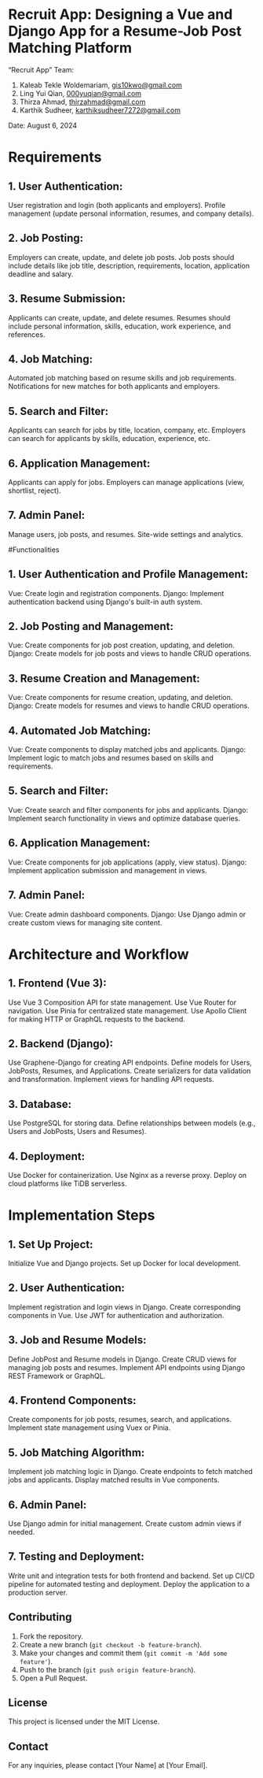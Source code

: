 # Recruit App: Designing a Vue and Django App for a Resume-Job Post Matching Platform

“Recruit App” Team:
1. Kaleab Tekle Woldemariam, gis10kwo@gmail.com
2. Ling Yui Qian, 000yuqian@gmail.com
3. Thirza Ahmad, thirzahmad@gmail.com
4. Karthik Sudheer, karthiksudheer7272@gmail.com
   
Date: August 6, 2024

# Requirements
## 1. User Authentication:
User registration and login (both applicants and employers).
Profile management (update personal information, resumes, and company details).
## 2. Job Posting:
Employers can create, update, and delete job posts.
Job posts should include details like job title, description, requirements, location, application
deadline and salary.
## 3. Resume Submission:
Applicants can create, update, and delete resumes.
Resumes should include personal information, skills, education, work experience, and
references.
## 4. Job Matching:
Automated job matching based on resume skills and job requirements.
Notifications for new matches for both applicants and employers.
## 5. Search and Filter:
Applicants can search for jobs by title, location, company, etc.
Employers can search for applicants by skills, education, experience, etc.
## 6. Application Management:
Applicants can apply for jobs.
Employers can manage applications (view, shortlist, reject).
## 7. Admin Panel:
Manage users, job posts, and resumes.
Site-wide settings and analytics.

#Functionalities
## 1. User Authentication and Profile Management:
Vue: Create login and registration components.
Django: Implement authentication backend using Django's built-in auth system.
## 2. Job Posting and Management:
Vue: Create components for job post creation, updating, and deletion.
Django: Create models for job posts and views to handle CRUD operations.
## 3. Resume Creation and Management:
Vue: Create components for resume creation, updating, and deletion.
Django: Create models for resumes and views to handle CRUD operations.
## 4. Automated Job Matching:
Vue: Create components to display matched jobs and applicants.
Django: Implement logic to match jobs and resumes based on skills and requirements.
## 5. Search and Filter:
Vue: Create search and filter components for jobs and applicants.
Django: Implement search functionality in views and optimize database queries.
## 6. Application Management:
Vue: Create components for job applications (apply, view status).
Django: Implement application submission and management in views.
## 7. Admin Panel:
Vue: Create admin dashboard components.
Django: Use Django admin or create custom views for managing site content.

# Architecture and Workflow
## 1. Frontend (Vue 3):
Use Vue 3 Composition API for state management.
Use Vue Router for navigation.
Use Pinia for centralized state management.
Use Apollo Client for making HTTP or GraphQL requests to the backend.
## 2. Backend (Django):
Use Graphene-Django for creating API endpoints.
Define models for Users, JobPosts, Resumes, and Applications.
Create serializers for data validation and transformation.
Implement views for handling API requests.
## 3. Database:
Use PostgreSQL for storing data.
Define relationships between models (e.g., Users and JobPosts, Users and Resumes).
## 4. Deployment:
Use Docker for containerization.
Use Nginx as a reverse proxy.
Deploy on cloud platforms like TiDB serverless.

# Implementation Steps
## 1. Set Up Project:
Initialize Vue and Django projects.
Set up Docker for local development.
## 2. User Authentication:
Implement registration and login views in Django.
Create corresponding components in Vue.
Use JWT for authentication and authorization.
## 3. Job and Resume Models:
Define JobPost and Resume models in Django.
Create CRUD views for managing job posts and resumes.
Implement API endpoints using Django REST Framework or GraphQL.
## 4. Frontend Components:
Create components for job posts, resumes, search, and applications.
Implement state management using Vuex or Pinia.
## 5. Job Matching Algorithm:
Implement job matching logic in Django.
Create endpoints to fetch matched jobs and applicants.
Display matched results in Vue components.
## 6. Admin Panel:
Use Django admin for initial management.
Create custom admin views if needed.
## 7. Testing and Deployment:
Write unit and integration tests for both frontend and backend.
Set up CI/CD pipeline for automated testing and deployment.
Deploy the application to a production server.

## Contributing
1. Fork the repository.
2. Create a new branch (`git checkout -b feature-branch`).
3. Make your changes and commit them (`git commit -m 'Add some feature'`).
4. Push to the branch (`git push origin feature-branch`).
5. Open a Pull Request.

## License
This project is licensed under the MIT License.

## Contact
For any inquiries, please contact [Your Name] at [Your Email].
